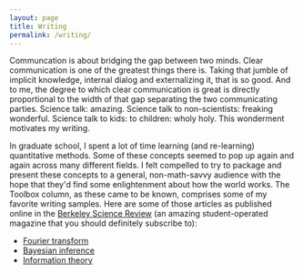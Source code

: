 ```yaml
---
layout: page
title: Writing
permalink: /writing/
---
```


Communcation is about bridging the gap between two minds. Clear communication is one of the greatest things there is. Taking that jumble of implicit knowledge, internal dialog and externalizing it, that is so good. And to me, the degree to which clear communication is great is directly proportional to the width of that gap separating the two communicating parties. Science talk: amazing. Science talk to non-scientists: freaking wonderful. Science talk to kids: to children: wholy holy. This wonderment motivates my writing.

In graduate school, I spent a lot of time learning (and re-learning) quantitative methods. Some of these concepts seemed to pop up again and again across many different fields. I felt compelled to try to package and present these concepts to a general, non-math-savvy audience with the hope that they'd find some enlightenment about how the world works. The Toolbox column, as these came to be known, comprises some of my favorite writing samples. Here are some of those articles as published online in the [Berkeley Science Review](http://www.berkeleysciencereview.com) (an amazing student-operated magazine that you should definitely subscribe to):

- [Fourier transform](http://berkeleysciencereview.com/article/toolbox-the-fourier-transform/)
- [Bayesian inference](http://berkeleysciencereview.com/article/toolbox/)
- [Information theory](http://berkeleysciencereview.com/article/information-theory/)